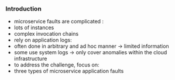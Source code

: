 ### Introduction

+  microservice faults are complicated :
  +  lots of instances 
+  complex invocation chains
+  rely on application logs:
  +  often done in arbitrary and ad hoc manner -> limited information
  +  some use system logs -> only cover anomalies within the cloud infrastructure
+  to address the challenge, focus on: 
  +  three types of microservice application faults

